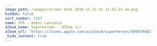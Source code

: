 ```yaml
---
image_path: /images/Screen Shot 2018-11-13 at 11.51.25 am.png
hidden: false
sort_number: 1267
name: SFR - Amber Lawrence
album_name: Superheroes - Album (L)
album_url: 'https://itunes.apple.com/au/album/superheroes/909074402'
_hide_content: true
---
```



